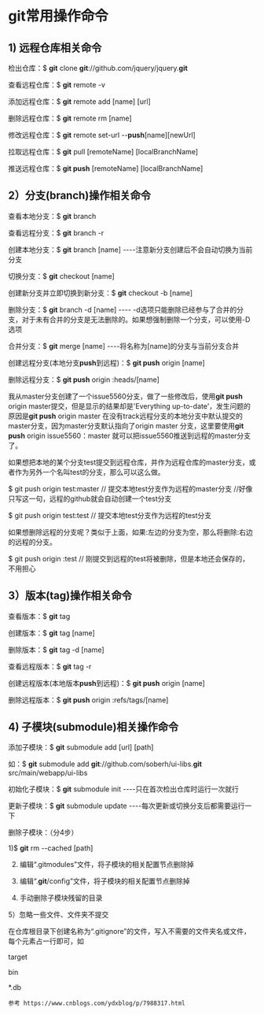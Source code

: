 # git常用操作命令

## **1) 远程仓库相关命令**

检出仓库：$ **git** clone **git**://github.com/jquery/jquery.**git**

查看远程仓库：$ **git** remote -v

添加远程仓库：$ **git** remote add [name] [url]

删除远程仓库：$ **git** remote rm [name]

修改远程仓库：$ **git** remote set-url --**push**[name][newUrl]

拉取远程仓库：$ **git** pull [remoteName] [localBranchName]

推送远程仓库：$ **git push** [remoteName] [localBranchName]

 

## **2）分支(branch)操作相关命令**

查看本地分支：$ **git** branch

查看远程分支：$ **git** branch -r

创建本地分支：$ **git** branch [name] ----注意新分支创建后不会自动切换为当前分支

切换分支：$ **git** checkout [name]

创建新分支并立即切换到新分支：$ **git** checkout -b [name]

删除分支：$ **git** branch -d [name] ---- -d选项只能删除已经参与了合并的分支，对于未有合并的分支是无法删除的。如果想强制删除一个分支，可以使用-D选项

合并分支：$ **git** merge [name] ----将名称为[name]的分支与当前分支合并

创建远程分支(本地分支**push**到远程)：$ **git push** origin [name]

删除远程分支：$ **git push** origin :heads/[name]

我从master分支创建了一个issue5560分支，做了一些修改后，使用**git push** origin master提交，但是显示的结果却是'Everything up-to-date'，发生问题的原因是**git push** origin master 在没有track远程分支的本地分支中默认提交的master分支，因为master分支默认指向了origin master 分支，这里要使用**git push** origin issue5560：master 就可以把issue5560推送到远程的master分支了。

如果想把本地的某个分支test提交到远程仓库，并作为远程仓库的master分支，或者作为另外一个名叫test的分支，那么可以这么做。

$ git push origin test:master        // 提交本地test分支作为远程的master分支 //好像只写这一句，远程的github就会自动创建一个test分支

$ git push origin test:test              // 提交本地test分支作为远程的test分支

如果想删除远程的分支呢？类似于上面，如果:左边的分支为空，那么将删除:右边的远程的分支。

$ git push origin :test              // 刚提交到远程的test将被删除，但是本地还会保存的，不用担心

## **3）版本(tag)操作相关命令**

查看版本：$ **git** tag

创建版本：$ **git** tag [name]

删除版本：$ **git** tag -d [name]

查看远程版本：$ **git** tag -r

创建远程版本(本地版本**push**到远程)：$ **git push** origin [name]

删除远程版本：$ **git push** origin :refs/tags/[name]

 

## **4) 子模块(submodule)相关操作命令**

添加子模块：$ **git** submodule add [url] [path]

如：$ **git** submodule add **git**://github.com/soberh/ui-libs.**git** src/main/webapp/ui-libs

初始化子模块：$ **git** submodule init ----只在首次检出仓库时运行一次就行

更新子模块：$ **git** submodule update ----每次更新或切换分支后都需要运行一下

删除子模块：（分4步）

1)$ **git** rm --cached [path]

2) 编辑“.gitmodules”文件，将子模块的相关配置节点删除掉

3) 编辑“.**git**/config”文件，将子模块的相关配置节点删除掉

4) 手动删除子模块残留的目录 

5）忽略一些文件、文件夹不提交

在仓库根目录下创建名称为“.gitignore”的文件，写入不需要的文件夹名或文件，每个元素占一行即可，如

target

bin

*.db



```
参考 https://www.cnblogs.com/ydxblog/p/7988317.html
```




